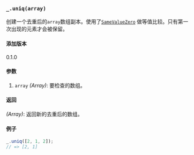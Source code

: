 ### `_.uniq(array)`[​](#_uniqarray "_uniqarray的直接链接")

创建一个去重后的`array`数组副本。使用了[`SameValueZero`](http://ecma-international.org/ecma-262/6.0/#sec-samevaluezero) 做等值比较。只有第一次出现的元素才会被保留。

#### 添加版本

0.1.0

#### 参数

1.  `array` _(Array)_: 要检查的数组。

#### 返回

_(Array)_: 返回新的去重后的数组。

#### 例子

```js
_.uniq([2, 1, 2]);
// => [2, 1]

```